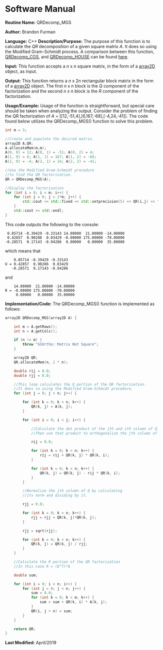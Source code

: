 # Software Manual

**Routine Name:** QRDecomp_MGS

**Author:** Brandon Furman

**Language:** C++
**Description/Purpose:** The purpose of this function is to calculate the *QR* decomposition of a given square matrix *A*. It does so using the Modified Gram-Schmidt process. A comparison between this function, [QRDecomp_CGS](https://brandonfurman.github.io/math5610/SoftwareManual/MatrixDecompositions/QRDecomp_CGS), and [QRDecomp_HOUSE](https://brandonfurman.github.io/math5610/SoftwareManual/MatrixDecompositions/QRDecomp_HOUSE) can be found [here](https://brandonfurman.github.io/math5610/homework/homework6/Problem23).

**Input:** This function accepts a *n* x *n* square matrix, in the form of a [array2D](https://brandonfurman.github.io/math5610/SoftwareManual/DataStructures/array2D) object, as input.

**Output:** This function returns a *n* x 2*n* rectangular block matrix in the form of a [array2D](https://brandonfurman.github.io/math5610/SoftwareManual/DataStructures/array2D) object. The first *n* x *n* block is the *Q* component of the factorization and the second *n* x *n* block is the *R* component of the factorization.

**Usage/Example:** Usage of the function is straightforward, but special care should be taken when analyzing the output. Consider the problem of finding the QR factorization of *A* = [[12,-51,4],[6,167,-68],[-4,24,-41]]. The code found below utilizes the QRDecomp_MGS() function to solve this problem.
```cpp
int m = 3;

//Create and populate the desired matrix.
array2D A,QR;
A.allocateMem(m,m);
A(0, 0) = 12; A(0, 1) = -51; A(0, 2) = 4;
A(1, 0) = 6; A(1, 1) = 167; A(1, 2) = -68;
A(2, 0) = -4; A(2, 1) = 24; A(2, 2) = -41;

//Use the Modified Gram-Schmidt procedure
//to find the QR factorization.
QR = QRDecomp_MGS(A);

//Display the factorization
for (int i = 0; i < m; i++) {
	for (int j = 0; j < 2*m; j++) {
		std::cout << std::fixed << std::setprecision(5) << QR(i,j) << " ";
	}
	std::cout << std::endl;
}
```
This code outputs the following to the console:
```
 0.85714 -0.39429 -0.33143 14.00000  21.00000 -14.00000
 0.42857  0.90286  0.03429 -0.00000 175.00000 -70.00000
-0.28571  0.17143 -0.94286  0.00000   0.00000  35.00000
```
which means that
```
    0.85714 -0.39429 -0.33143
U = 0.42857  0.90286  0.03429
   -0.28571  0.17143 -0.94286
```
and
```
    14.00000  21.00000 -14.00000
R = -0.00000 175.00000 -70.00000
     0.00000   0.00000  35.00000
```

**Implementation/Code:** The QRDecomp_MGS() function is implemented as follows:

```cpp
array2D QRDecomp_MGS(array2D A) {

	int m = A.getRows();
	int n = A.getCols();

	if (n != m) {
		throw "GSOrtho: Matrix Not Square";
	}

	array2D QR;
	QR.allocateMem(n, 2 * n);

	double rij = 0.0;
	double rjj = 0.0;

	//This loop calculates the Q portion of the QR factorization.
	//It does so using the Modified Gram-Schmidt procedure.
	for (int j = 0; j < n; j++) {

		for (int k = 0; k < n; k++) {
			QR(k, j) = A(k, j);
		}

		for (int i = 0; i < j; i++) {

			//Calculate the dot product of the jth and ith column of Q.
			//Then use that product to orthogonalize the jth column of Q.

			rij = 0.0;

			for (int k = 0; k < n; k++) {
				rij = rij + QR(k, j) * QR(k, i);
			}

			for (int k = 0; k < n; k++) {
				QR(k, j) = QR(k, j) - rij * QR(k, i);
			}
		}

		//Normalize the jth column of Q by calculating
		//its norm and dividing by it.

		rjj = 0.0;

		for (int k = 0; k < n; k++) {
			rjj = rjj + QR(k, j)*QR(k, j);
		}

		rjj = sqrt(rjj);

		for (int k = 0; k < n; k++) {
			QR(k, j) = QR(k, j) / rjj;
		}
	}

	//Calculate the R portion of the QR factorization
	//In this case R = (Q^T)*A

	double sum;

	for (int i = 0; i < n; i++) {
		for (int j = 0; j < n; j++) {
			sum = 0.0;
			for (int k = 0; k < m; k++) {
				sum = sum + QR(k, i) * A(k, j);
			}
			QR(i, j + n) = sum;
		}
	}

	return QR;
}
```

**Last Modified:** April/2019